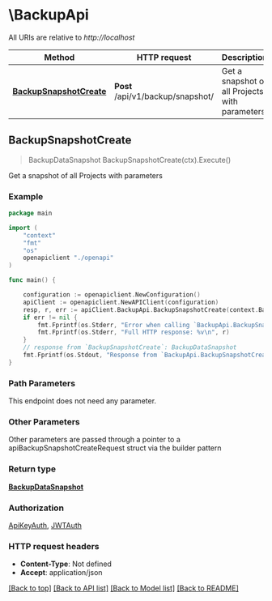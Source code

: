 # \BackupApi

All URIs are relative to *http://localhost*

Method | HTTP request | Description
------------- | ------------- | -------------
[**BackupSnapshotCreate**](BackupApi.md#BackupSnapshotCreate) | **Post** /api/v1/backup/snapshot/ | Get a snapshot of all Projects with parameters



## BackupSnapshotCreate

> BackupDataSnapshot BackupSnapshotCreate(ctx).Execute()

Get a snapshot of all Projects with parameters

### Example

```go
package main

import (
    "context"
    "fmt"
    "os"
    openapiclient "./openapi"
)

func main() {

    configuration := openapiclient.NewConfiguration()
    apiClient := openapiclient.NewAPIClient(configuration)
    resp, r, err := apiClient.BackupApi.BackupSnapshotCreate(context.Background()).Execute()
    if err != nil {
        fmt.Fprintf(os.Stderr, "Error when calling `BackupApi.BackupSnapshotCreate``: %v\n", err)
        fmt.Fprintf(os.Stderr, "Full HTTP response: %v\n", r)
    }
    // response from `BackupSnapshotCreate`: BackupDataSnapshot
    fmt.Fprintf(os.Stdout, "Response from `BackupApi.BackupSnapshotCreate`: %v\n", resp)
}
```

### Path Parameters

This endpoint does not need any parameter.

### Other Parameters

Other parameters are passed through a pointer to a apiBackupSnapshotCreateRequest struct via the builder pattern


### Return type

[**BackupDataSnapshot**](BackupDataSnapshot.md)

### Authorization

[ApiKeyAuth](../README.md#ApiKeyAuth), [JWTAuth](../README.md#JWTAuth)

### HTTP request headers

- **Content-Type**: Not defined
- **Accept**: application/json

[[Back to top]](#) [[Back to API list]](../README.md#documentation-for-api-endpoints)
[[Back to Model list]](../README.md#documentation-for-models)
[[Back to README]](../README.md)

